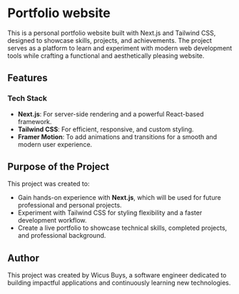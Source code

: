 # Portfolio website

This is a personal portfolio website built with Next.js and Tailwind CSS, designed to showcase skills, projects, and achievements. The project serves as a platform to learn and experiment with modern web development tools while crafting a functional and aesthetically pleasing website.

## Features


### Tech Stack
- **Next.js**: For server-side rendering and a powerful React-based framework.  
- **Tailwind CSS**: For efficient, responsive, and custom styling.  
- **Framer Motion**: To add animations and transitions for a smooth and modern user experience.  

## Purpose of the Project

This project was created to:  
- Gain hands-on experience with **Next.js**, which will be used for future professional and personal projects.  
- Experiment with Tailwind CSS for styling flexibility and a faster development workflow.  
- Create a live portfolio to showcase technical skills, completed projects, and professional background.

## Author

This project was created by Wicus Buys, a software engineer dedicated to building impactful applications and continuously learning new technologies.
